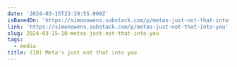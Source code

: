 ```yaml
---
date: '2024-03-15T23:39:55.000Z'
isBasedOn: 'https://simonowens.substack.com/p/metas-just-not-that-into-you'
link: 'https://simonowens.substack.com/p/metas-just-not-that-into-you'
slug: 2024-03-15-10-metas-just-not-that-into-you
tags:
  - media
title: (10) Meta's just not that into you
---
```


